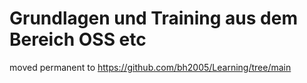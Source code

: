 # Grundlagen und Training aus dem Bereich OSS etc

moved permanent to https://github.com/bh2005/Learning/tree/main